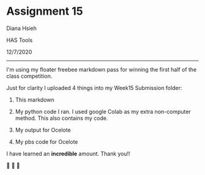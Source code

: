 # Assignment 15
Diana Hsieh

HAS Tools

12/7/2020
- - -

I'm using my floater freebee markdown pass for winning the first half of the class competition.

Just for clarity I uploaded 4 things into my Week15 Submission folder:

  1) This markdown

  2) My python code I ran. I used google Colab as my extra non-computer method. This also contains my code.

  3) My output for Ocelote

  4) My pbs code for Ocelote

I have learned an **incredible** amount. Thank you!!

:pray: :pray: :pray:
